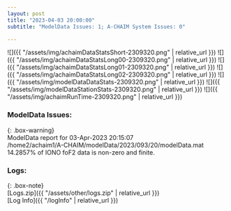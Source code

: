 ```yaml
---
layout: post
title: "2023-04-03 20:00:00"
subtitle: "ModelData Issues: 1; A-CHAIM System Issues: 0"

---
```


![]({{ "/assets/img/achaimDataStatsShort-2309320.png" | relative_url }})
![]({{ "/assets/img/achaimDataStatsLong00-2309320.png" | relative_url }})
![]({{ "/assets/img/achaimDataStatsLong01-2309320.png" | relative_url }})
![]({{ "/assets/img/achaimDataStatsLong02-2309320.png" | relative_url }})
![]({{ "/assets/img/modelDataDataStats-2309320.png" | relative_url }})
![]({{ "/assets/img/modelDataStationStats-2309320.png" | relative_url }})
![]({{ "/assets/img/achaimRunTime-2309320.png" | relative_url }})


### ModelData Issues:  
  
{: .box-warning}  
 ModelData report for 03-Apr-2023 20:15:07   
 /home2/achaim1/A-CHAIM/modelData/2023/093/20/modelData.mat   
 14.2857% of IONO foF2 data is non-zero and finite.   
  


### Logs:  
  
{: .box-note}  
[Logs.zip]({{ "/assets/other/logs.zip" | relative_url }})  
[Log Info]({{ "/logInfo" | relative_url }})  
